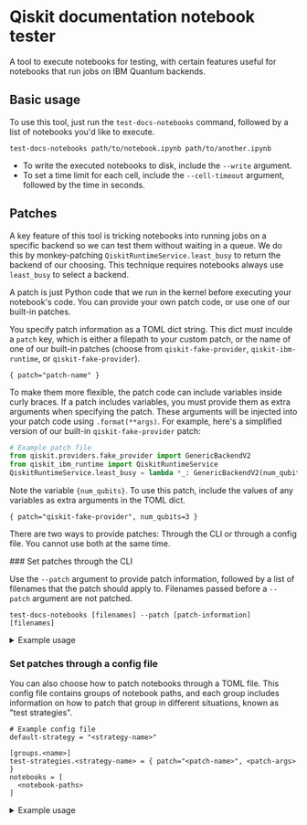 # Qiskit documentation notebook tester

A tool to execute notebooks for testing, with certain features useful for
notebooks that run jobs on IBM Quantum backends.

## Basic usage

To use this tool, just run the `test-docs-notebooks` command, followed by a
list of notebooks you'd like to execute.

```
test-docs-notebooks path/to/notebook.ipynb path/to/another.ipynb
```

* To write the executed notebooks to disk, include the `--write` argument.
* To set a time limit for each cell, include the `--cell-timeout` argument,
  followed by the time in seconds.

## Patches

A key feature of this tool is tricking notebooks into running jobs on a
specific backend so we can test them without waiting in a queue. We do this by
monkey-patching `QiskitRuntimeService.least_busy` to return the backend of our
choosing. This technique requires notebooks always use `least_busy` to select a
backend.

A patch is just Python code that we run in the kernel before executing your
notebook's code. You can provide your own patch code, or use one of our
built-in patches.

You specify patch information as a TOML dict string. This dict _must_ inculde a
`patch` key, which is either a filepath to your custom patch, or the name of
one of our built-in patches (choose from `qiskit-fake-provider`,
`qiskit-ibm-runtime`, or `qiskit-fake-provider`).

```
{ patch="patch-name" }
```

To make them more flexible, the patch code can include variables inside curly
braces. If a patch includes variables, you must provide them as extra arguments
when specifying the patch. These arguments will be injected into your patch
code using `.format(**args)`. For example, here's a simplified version of our
built-in `qiskit-fake-provider` patch:

```python
# Example patch file
from qiskit.providers.fake_provider import GenericBackendV2
from qiskit_ibm_runtime import QiskitRuntimeService
QiskitRuntimeService.least_busy = lambda *_: GenericBackendV2(num_qubits={num_qubits})
```

Note the variable `{num_qubits}`. To use this patch, include the values of any
variables as extra arguments in the TOML dict.

```
{ patch="qiskit-fake-provider", num_qubits=3 }
```

There are two ways to provide patches: Through the CLI or through a config file.
You cannot use both at the same time.

### Set patches through the CLI

Use the `--patch` argument to provide patch information, followed by a list of
filenames that the patch should apply to. Filenames passed before a `--patch`
argument are not patched.

```
test-docs-notebooks [filenames] --patch [patch-information] [filenames]
```

<details><summary>Example usage</summary>

Take the following command as an example.

```
test-docs-notebooks\
  notebook.ipynb\
  --patch\
  '{ patch="qiskit-fake-provider", num_qubits=6 }'\
  notebook-2.ipynb\
  notebook-3.ipynb\
  --patch\
  '{ patch="qiskit-ibm-runtime", backend="test-eagle", qiskit_runtime_service_args="" }'\
  notebook-4.ipynb
```

This will execute:
 * `notebook.ipynb` with no patch
 * `notebook-2.ipynb` and `notebook-3.ipynb` with `least_busy` patched to return a 6-qubit simulator
 * `notebook-4.ipynb` with `least_busy` patched to return the `test-eagle` cloud backend

</details>

### Set patches through a config file

You can also choose how to patch notebooks through a TOML file. This config
file contains groups of notebook paths, and each group includes information on
how to patch that group in different situations, known as "test strategies".

```
# Example config file
default-strategy = "<strategy-name>"

[groups.<name>]
test-strategies.<strategy-name> = { patch="<patch-name>", <patch-args> }
notebooks = [
  <notebook-paths>
]
```

<details><summary>Example usage</summary>

For example, the following config file has two groups, each with one notebook,
and two test strategies: "main" and "mock".

```toml
# config.toml
default-strategy = "main"

[test-strategies]
mock = { timeout = 300 }

[groups.group1]
test-strategies.main = {}
notebooks = [
    "notebook.ipynb",
]

[groups.group2]
test-strategies.main = {}
test-strategies.mock = { patch="qiskit-fake-provider", num_qubits=6 }
notebooks = [
    "another-notebook.ipynb",
]
```

Here's a few different commands you could run:

* ```
  test-docs-notebooks --config-path config.toml
  ```

  This will run the config file with its default strategy, which
  is "main". This means both `notebook.ipynb` and `another-notebook.ipynb` will
  run without patching, as their `test-strategies.main` has no `patch` arg.

* ```
  test-docs-notebooks --config-path config.toml --test-strategy mock
  ```

  This runs the same config file but with test strategy "mock". This will skip
  `notebook.ipynb`, as its group does not have a "mock" strategy defined, and
  will run `another-notebook.ipynb` with a 6-qubit simulator. The "mock"
  strategy also has a timeout defined, so each cell will timeout after 300s.
  You can override this with your own `--timeout` argument.

* ```
  test-docs-notebooks notebook.ipynb --config-path config.toml
  ```

  You can also provide filenames when using a config file. When filenames are
  set, the script will only run notebooks passed as the filepath arg. This
  command will run `notebook.ipynb` but skip `another-notebook.ipynb` as it
  wasn't passed as a filename arg.

</details>

